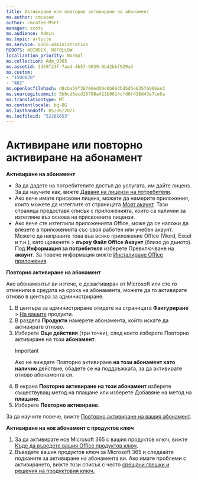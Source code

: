 ```yaml
---
title: Активиране или повторно активиране на абонамент
ms.author: cmcatee
author: cmcatee-MSFT
manager: scotv
ms.audience: Admin
ms.topic: article
ms.service: o365-administration
ROBOTS: NOINDEX, NOFOLLOW
localization_priority: Normal
ms.collection: Adm_O365
ms.assetid: 2d59f23f-7aad-4b57-9039-0bd2bbf929a3
ms.custom:
- "1500028"
- "482"
ms.openlocfilehash: d8cba59f38760edd9ebb693bd5d5e63576966ae3
ms.sourcegitcommit: 5b0cd6ecd16798a421b9614cfd0f416d43e7ce6a
ms.translationtype: MT
ms.contentlocale: bg-BG
ms.lasthandoff: 05/06/2021
ms.locfileid: "52261653"
---
```

# <a name="activate-or-reactivate-a-subscription"></a>Активиране или повторно активиране на абонамент

**Активиране на абонамент**

- За да дадете на потребителите достъп до услугата, им дайте лиценз. За да научите как, вижте [Даване на лицензи на потребители](https://docs.microsoft.com/microsoft-365/admin/manage/assign-licenses-to-users).
- Ако вече имате присвоен лиценз, можете да намерите приложения, които можете да изтеглите от страницата [Моят акаунт](https://portal.office.com/account/#installs). Тази страница предоставя списък с приложенията, които са налични за изтегляне въз основа на присвоените лицензи.
- Ако вече сте изтеглили приложенията Office, може да се наложи да влезете в приложенията със своя работен или учебен акаунт. Можете да направите това във всяко приложение Office (Word, Excel и т.н.), като щракнете   >  **върху Файл Office Акаунт** (близо до дъното). Под **Информация за потребителя** изберете Превключване на **акаунт**. За повече информация вижте [Инсталиране Office приложения](https://docs.microsoft.com/microsoft-365/admin/setup/install-applications).

**Повторно активиране на абонамент**

Ако абонаментът ви изтече, е дезактивиран от Microsoft или сте го отменили в средата на срока на абонамента, можете да го активирате отново в центъра за администриране.
  
1. В центъра за администриране отидете на страницата **Фактуриране**  >  [На вашите](https://go.microsoft.com/fwlink/p/?linkid=842054) продукти.
2. В раздела **Продукти** намерете абонамента, който искате да активирате отново.
3. Изберете **Още действия** (три точки), след което изберете Повторно активиране на този **абонамент**.
    > [!IMPORTANT]
    > Ако не виждате Повторно активиране **на този абонамент като налично** действие, обадете се на поддръжката, за да активирате отново абонамента си. [](/microsoft-365/admin/contact-support-for-business-products)
4. В екрана **Повторно активиране на този абонамент** изберете съществуващ метод на плащане или изберете Добавяне на метод на **плащане**.
5. Изберете **Повторно активиране**.

За да научите повече, вижте [Повторно активиране на вашия абонамент](https://docs.microsoft.com/microsoft-365/commerce/subscriptions/reactivate-your-subscription).

**Активиране на нов абонамент с продуктов ключ**

1. За да активирате нов Microsoft 365 с вашия продуктов ключ, вижте [Къде да въведете вашия Office продуктов ключ](https://support.office.com/article/where-to-enter-your-office-product-key-0a82e5ae-739e-4b92-a6f4-2ec780c185db).
2. Въведете вашия продуктов ключ за Microsoft 365 и следвайте подканите за активиране на абонамента ви. Ако имате проблеми с активирането, вижте този списък с често [срещани грешки и решения на продуктовия ключ.](https://docs.microsoft.com/microsoft-365/commerce/product-key-errors-and-solutions)